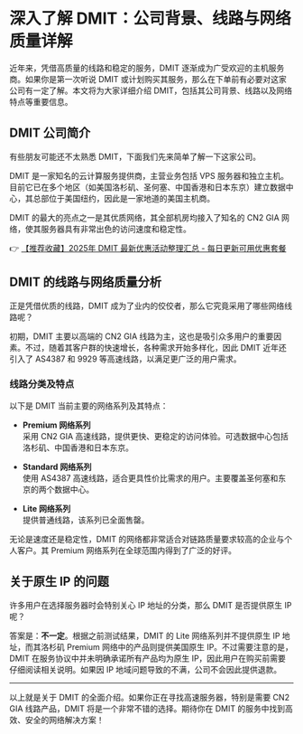 # 深入了解 DMIT：公司背景、线路与网络质量详解

近年来，凭借高质量的线路和稳定的服务，DMIT 逐渐成为广受欢迎的主机服务商。如果你是第一次听说 DMIT 或计划购买其服务，那么在下单前有必要对这家公司有一定了解。本文将为大家详细介绍 DMIT，包括其公司背景、线路以及网络特点等重要信息。

## DMIT 公司简介

有些朋友可能还不太熟悉 DMIT，下面我们先来简单了解一下这家公司。

DMIT 是一家知名的云计算服务提供商，主营业务包括 VPS 服务器和独立主机。目前它已在多个地区（如美国洛杉矶、圣何塞、中国香港和日本东京）建立数据中心，其总部位于美国纽约，因此是一家地道的美国主机商。

DMIT 的最大的亮点之一是其优质网络，其全部机房均接入了知名的 CN2 GIA 网络，使其服务器具有非常出色的访问速度和稳定性。

👉 [【推荐收藏】2025年 DMIT 最新优惠活动整理汇总 - 每日更新可用优惠套餐](https://bit.ly/dmit_coupon)

## DMIT 的线路与网络质量分析

正是凭借优质的线路，DMIT 成为了业内的佼佼者，那么它究竟采用了哪些网络线路呢？

初期，DMIT 主要以高端的 CN2 GIA 线路为主，这也是吸引众多用户的重要因素。不过，随着其客户群的快速增长，各种需求开始多样化，因此 DMIT 近年还引入了 AS4387 和 9929 等高速线路，以满足更广泛的用户需求。

### 线路分类及特点

以下是 DMIT 当前主要的网络系列及其特点：

- **Premium 网络系列**  
  采用 CN2 GIA 高速线路，提供更快、更稳定的访问体验。可选数据中心包括洛杉矶、中国香港和日本东京。

- **Standard 网络系列**  
  使用 AS4387 高速线路，适合更具性价比需求的用户。主要覆盖圣何塞和东京的两个数据中心。

- **Lite 网络系列**  
  提供普通线路，该系列已全面售罄。

无论是速度还是稳定性，DMIT 的网络都非常适合对链路质量要求较高的企业与个人客户。其 Premium 网络系列在全球范围内得到了广泛的好评。

## 关于原生 IP 的问题

许多用户在选择服务器时会特别关心 IP 地址的分类，那么 DMIT 是否提供原生 IP 呢？

答案是：**不一定**。根据之前测试结果，DMIT 的 Lite 网络系列并不提供原生 IP 地址，而其洛杉矶 Premium 网络中的产品则提供美国原生 IP。不过需要注意的是，DMIT 在服务协议中并未明确承诺所有产品均为原生 IP，因此用户在购买前需要仔细阅读相关说明。如果因 IP 地域问题导致的不满，公司不会因此提供退款。

---

以上就是关于 DMIT 的全面介绍。如果你正在寻找高速服务器，特别是需要 CN2 GIA 线路产品，DMIT 将是一个非常不错的选择。期待你在 DMIT 的服务中找到高效、安全的网络解决方案！